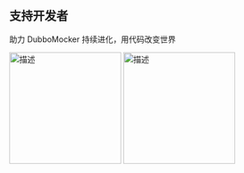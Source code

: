## 支持开发者
助力 DubboMocker 持续进化，用代码改变世界

<img src="https://github.com/user-attachments/assets/fac5bba8-85f9-4609-a9f8-ebd22c3984f5" alt="描述" width="200px" />

<img src="https://github.com/user-attachments/assets/93c8e4ee-e483-4563-9cc8-c56ce2a170b6" alt="描述" width="200px" />
